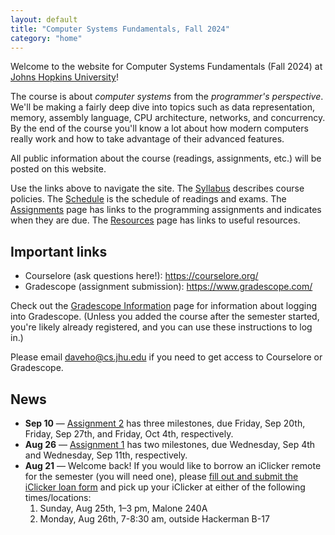```yaml
---
layout: default
title: "Computer Systems Fundamentals, Fall 2024"
category: "home"
---
```


Welcome to the website for Computer Systems Fundamentals (Fall 2024)
at <a href="https://www.jhu.edu/">Johns Hopkins University</a>!

The course is about *computer systems* from the *programmer's
perspective*.  We'll be making a fairly deep dive into topics such
as data representation, memory, assembly language, CPU architecture,
networks, and concurrency.  By the end of the course you'll know a lot
about how modern computers really work and how to take advantage of
their advanced features.

All public information about the course (readings, assignments, etc.) will
be posted on this website.

Use the links above to navigate the site.  The [Syllabus](syllabus.html)
describes course policies. The [Schedule](schedule.html) is the schedule
of readings and exams.  The [Assignments](assignments.html) page has
links to the programming assignments and indicates when they are due.
The [Resources](resources.html) page has links to useful resources.

## Important links

* Courselore (ask questions here!): <https://courselore.org/>
* Gradescope (assignment submission): <https://www.gradescope.com/>

Check out the [Gradescope Information](gradescope.html) page
for information about logging into Gradescope. (Unless you added the
course after the semester started, you're likely already registered,
and you can use these instructions to log in.)

Please email <daveho@cs.jhu.edu> if you need to get access to Courselore or
Gradescope.

## News

* **Sep 10** — [Assignment 2](assign/assign02.html) has three milestones,
  due Friday, Sep 20th, Friday, Sep 27th, and Friday, Oct 4th, respectively.
* **Aug 26** — [Assignment 1](assign/assign01.html) has two milestones,
  due Wednesday, Sep 4th and Wednesday, Sep 11th, respectively.
* **Aug 21** — Welcome back! If you would like to borrow an iClicker remote
  for the semester (you will need one), please [fill out and submit the
  iClicker loan form](https://forms.gle/JnrDwMocCpMpj4jC6) and
  pick up your iClicker at either of the following times/locations:
  1. Sunday, Aug 25th, 1–3 pm, Malone 240A
  2. Monday, Aug 26th, 7-8:30 am, outside Hackerman B-17
